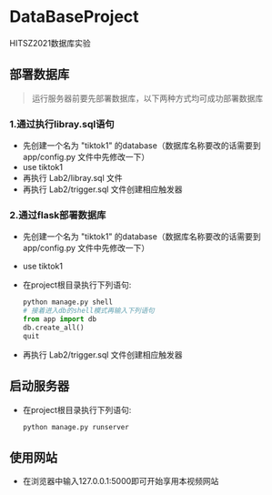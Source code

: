 # DataBaseProject
HITSZ2021数据库实验





## 部署数据库

>  运行服务器前要先部署数据库，以下两种方式均可成功部署数据库

### 1.通过执行libray.sql语句

- 先创建一个名为 "tiktok1" 的database（数据库名称要改的话需要到 app/config.py 文件中先修改一下）
- use tiktok1
- 再执行 Lab2/libray.sql 文件
- 再执行 Lab2/trigger.sql 文件创建相应触发器



### 2.通过flask部署数据库

- 先创建一个名为 "tiktok1" 的database（数据库名称要改的话需要到 app/config.py 文件中先修改一下）
- use tiktok1

- 在project根目录执行下列语句:

  ```python
  python manage.py shell
  # 接着进入db的shell模式再输入下列语句
  from app import db
  db.create_all()
  quit
  ```

- 再执行 Lab2/trigger.sql 文件创建相应触发器

## 启动服务器

- 在project根目录执行下列语句:

  ```python
  python manage.py runserver
  ```


## 使用网站

- 在浏览器中输入127.0.0.1:5000即可开始享用本视频网站